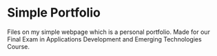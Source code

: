 # Simple Portfolio
Files on my simple webpage which is a personal portfolio.
Made for our Final Exam in Applications Development and Emerging Technologies Course.
